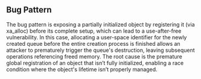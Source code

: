 ## Bug Pattern

The bug pattern is exposing a partially initialized object by registering it (via xa_alloc) before its complete setup, which can lead to a use-after-free vulnerability. In this case, allocating a user-space identifier for the newly created queue before the entire creation process is finished allows an attacker to prematurely trigger the queue's destruction, leaving subsequent operations referencing freed memory. The root cause is the premature global registration of an object that isn’t fully initialized, enabling a race condition where the object's lifetime isn’t properly managed.